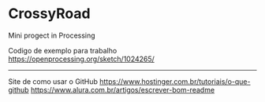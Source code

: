 # CrossyRoad
Mini progect in Processing

Codigo de exemplo para trabalho
https://openprocessing.org/sketch/1024265/




-------------
Site de como usar o GitHub
https://www.hostinger.com.br/tutoriais/o-que-github
https://www.alura.com.br/artigos/escrever-bom-readme
